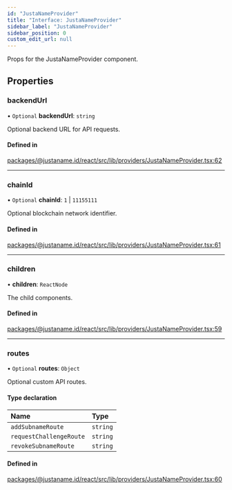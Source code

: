 ```yaml
---
id: "JustaNameProvider"
title: "Interface: JustaNameProvider"
sidebar_label: "JustaNameProvider"
sidebar_position: 0
custom_edit_url: null
---
```


Props for the JustaNameProvider component.

## Properties

### backendUrl

• `Optional` **backendUrl**: `string`

Optional backend URL for API requests.

#### Defined in

[packages/@justaname.id/react/src/lib/providers/JustaNameProvider.tsx:62](https://github.com/JustaName-id/JustaName-sdk/blob/610ce53/packages/@justaname.id/react/src/lib/providers/JustaNameProvider.tsx#L62)

___

### chainId

• `Optional` **chainId**: ``1`` \| ``11155111``

Optional blockchain network identifier.

#### Defined in

[packages/@justaname.id/react/src/lib/providers/JustaNameProvider.tsx:61](https://github.com/JustaName-id/JustaName-sdk/blob/610ce53/packages/@justaname.id/react/src/lib/providers/JustaNameProvider.tsx#L61)

___

### children

• **children**: `ReactNode`

The child components.

#### Defined in

[packages/@justaname.id/react/src/lib/providers/JustaNameProvider.tsx:59](https://github.com/JustaName-id/JustaName-sdk/blob/610ce53/packages/@justaname.id/react/src/lib/providers/JustaNameProvider.tsx#L59)

___

### routes

• `Optional` **routes**: `Object`

Optional custom API routes.

#### Type declaration

| Name | Type |
| :------ | :------ |
| `addSubnameRoute` | `string` |
| `requestChallengeRoute` | `string` |
| `revokeSubnameRoute` | `string` |

#### Defined in

[packages/@justaname.id/react/src/lib/providers/JustaNameProvider.tsx:60](https://github.com/JustaName-id/JustaName-sdk/blob/610ce53/packages/@justaname.id/react/src/lib/providers/JustaNameProvider.tsx#L60)
